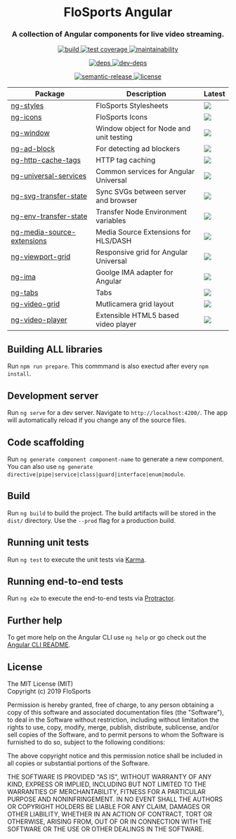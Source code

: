 <h1 align="center" style="border-bottom: none;">FloSports Angular</h1>
<h3 align="center">A collection of Angular components for live video streaming.</h3>
<p align="center"> 
  <a href="https://circleci.com/gh/flocasts/flo-angular">
    <img alt="build" src="https://circleci.com/gh/flocasts/flo-angular.svg?style=shield&circle-token=254d41274907bc2b5e4d13d066d9d7e5e6aaf323">
  <a href="https://codeclimate.com/repos/5bd607992cf6f7026e00273b/test_coverage">
    <img alt="test coverage" src="https://api.codeclimate.com/v1/badges/11396ac422c213d7b44e/test_coverage" />
  </a>
  <a href="https://codeclimate.com/repos/5bd607992cf6f7026e00273b/maintainability">
    <img alt="maintainability" src="https://api.codeclimate.com/v1/badges/11396ac422c213d7b44e/maintainability" />
  </a>
</p>
<p align="center">
  <a href="https://david-dm.org/flocasts/flo-angular">
    <img alt="deps" src="https://david-dm.org/flocasts/flo-angular/status.svg">
  </a>
  <a href="https://david-dm.org/flocasts/flo-angular?type=dev">
    <img alt="dev-deps" src="https://david-dm.org/flocasts/flo-angular/dev-status.svg">
  </a>
</p>
<p align="center">
  <a href="https://github.com/semantic-release/semantic-release">
    <img alt="semantic-release" src="https://img.shields.io/badge/%20%20%F0%9F%93%A6%F0%9F%9A%80-semantic--release-e10079.svg">
  </a>
  <a href="LICENSE.md">
    <img alt="license" src="https://img.shields.io/badge/License-MIT-yellow.svg">
  </a>
</p>

| Package       | Description   | Latest |
| ------------- | ------------- | -------|
| [ng-styles](projects/flosportsinc/ng-styles) | FloSports Stylesheets | [![](https://img.shields.io/npm/v/@flosportsinc/ng-styles.svg)](https://www.npmjs.com/package/@flosportsinc/ng-styles)
| [ng-icons](projects/flosportsinc/ng-icons) | FloSports Icons | [![](https://img.shields.io/npm/v/@flosportsinc/ng-icons.svg)](https://www.npmjs.com/package/@flosportsinc/ng-icons)
| [ng-window](projects/flosportsinc/ng-window) | Window object for Node and unit testing | [![](https://img.shields.io/npm/v/@flosportsinc/ng-window.svg)](https://www.npmjs.com/package/@flosportsinc/ng-window)
| [ng-ad-block](projects/flosportsinc/ng-ad-block) | For detecting ad blockers | [![](https://img.shields.io/npm/v/@flosportsinc/ng-ad-block.svg)](https://www.npmjs.com/package/@flosportsinc/ng-ad-block)
| [ng-http-cache-tags](projects/flosportsinc/ng-http-cache-tags) | HTTP tag caching | [![](https://img.shields.io/npm/v/@flosportsinc/ng-http-cache-tags.svg)](https://www.npmjs.com/package/@flosportsinc/ng-http-cache-tags)
| [ng-universal-services](projects/flosportsinc/ng-universal-services) | Common services for Angular Universal | [![](https://img.shields.io/npm/v/@flosportsinc/ng-universal-services.svg)](https://www.npmjs.com/package/@flosportsinc/ng-universal-services)
| [ng-svg-transfer-state](projects/flosportsinc/ng-svg-transfer-state) | Sync SVGs between server and browser | [![](https://img.shields.io/npm/v/@flosportsinc/ng-svg-transfer-state.svg)](https://www.npmjs.com/package/@flosportsinc/ng-svg-transfer-state)
| [ng-env-transfer-state](projects/flosportsinc/ng-env-transfer-state) | Transfer Node Environment variables | [![](https://img.shields.io/npm/v/@flosportsinc/ng-env-transfer-state.svg)](https://www.npmjs.com/package/@flosportsinc/ng-env-transfer-state)
| [ng-media-source-extensions](projects/flosportsinc/ng-media-source-extensions) | Media Source Extensions for HLS/DASH | [![](https://img.shields.io/npm/v/@flosportsinc/ng-media-source-extensions.svg)](https://www.npmjs.com/package/@flosportsinc/ng-media-source-extensions)
| [ng-viewport-grid](projects/flosportsinc/ng-viewport-grid) | Responsive grid for Angular Universal | [![](https://img.shields.io/npm/v/@flosportsinc/ng-viewport-grid.svg)](https://www.npmjs.com/package/@flosportsinc/ng-viewport-grid)
| [ng-ima](projects/flosportsinc/ng-ima) | Goolge IMA adapter for Angular | [![](https://img.shields.io/npm/v/@flosportsinc/ng-ima.svg)](https://www.npmjs.com/package/@flosportsinc/ng-ima)
| [ng-tabs](projects/flosportsinc/ng-tabs) | Tabs | [![](https://img.shields.io/npm/v/@flosportsinc/ng-tabs.svg)](https://www.npmjs.com/package/@flosportsinc/ng-tabs)
| [ng-video-grid](projects/flosportsinc/ng-video-grid) | Mutlicamera grid layout | [![](https://img.shields.io/npm/v/@flosportsinc/ng-video-grid.svg)](https://www.npmjs.com/package/@flosportsinc/ng-video-grid)
| [ng-video-player](projects/flosportsinc/ng-video-player) | Extensible HTML5 based video player | [![](https://img.shields.io/npm/v/@flosportsinc/ng-video-player.svg)](https://www.npmjs.com/package/@flosportsinc/ng-video-player)

## Building ALL libraries
Run `npm run prepare`. This commmand is also exectud after every `npm install`.

## Development server
Run `ng serve` for a dev server. Navigate to `http://localhost:4200/`. The app will automatically reload if you change any of the source files.

## Code scaffolding
Run `ng generate component component-name` to generate a new component. You can also use `ng generate directive|pipe|service|class|guard|interface|enum|module`.

## Build
Run `ng build` to build the project. The build artifacts will be stored in the `dist/` directory. Use the `--prod` flag for a production build.

## Running unit tests
Run `ng test` to execute the unit tests via [Karma](https://karma-runner.github.io).

## Running end-to-end tests
Run `ng e2e` to execute the end-to-end tests via [Protractor](http://www.protractortest.org/).

## Further help
To get more help on the Angular CLI use `ng help` or go check out the [Angular CLI README](https://github.com/angular/angular-cli/blob/master/README.md).

## License
The MIT License (MIT)  
Copyright (c) 2019 FloSports

Permission is hereby granted, free of charge, to any person obtaining a copy
of this software and associated documentation files (the "Software"), to deal
in the Software without restriction, including without limitation the rights
to use, copy, modify, merge, publish, distribute, sublicense, and/or sell
copies of the Software, and to permit persons to whom the Software is
furnished to do so, subject to the following conditions:

The above copyright notice and this permission notice shall be included in all
copies or substantial portions of the Software.

THE SOFTWARE IS PROVIDED "AS IS", WITHOUT WARRANTY OF ANY KIND, EXPRESS OR
IMPLIED, INCLUDING BUT NOT LIMITED TO THE WARRANTIES OF MERCHANTABILITY,
FITNESS FOR A PARTICULAR PURPOSE AND NONINFRINGEMENT. IN NO EVENT SHALL THE
AUTHORS OR COPYRIGHT HOLDERS BE LIABLE FOR ANY CLAIM, DAMAGES OR OTHER
LIABILITY, WHETHER IN AN ACTION OF CONTRACT, TORT OR OTHERWISE, ARISING FROM,
OUT OF OR IN CONNECTION WITH THE SOFTWARE OR THE USE OR OTHER DEALINGS IN THE
SOFTWARE.